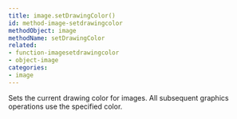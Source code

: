 ```yaml
---
title: image.setDrawingColor()
id: method-image-setdrawingcolor
methodObject: image
methodName: setDrawingColor
related:
- function-imagesetdrawingcolor
- object-image
categories:
- image
---
```


Sets the current drawing color for images. All subsequent graphics operations use the specified color.
